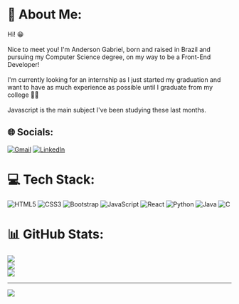 # 💫 About Me:
Hi! 😁<br><br>Nice to meet you! I'm Anderson Gabriel, born and raised in Brazil and pursuing my Computer Science degree, on my way to be a Front-End Developer!<br><br>I'm currently looking for an internship as I just started my graduation and want to have as much experience as possible until I graduate from my college 👨‍🎓<br><br>Javascript is the main subject I've been studying these last months.


## 🌐 Socials:
[![Gmail](https://img.shields.io/badge/Gmail-D14836?style=flat&logo=gmail&logoColor=white)](mailto:gabrielvalencasa98@gmail.com)
[![LinkedIn](https://img.shields.io/badge/LinkedIn-%230077B5.svg?logo=linkedin&logoColor=white)](https://linkedin.com/in/andgabx) 

# 💻 Tech Stack:
![HTML5](https://img.shields.io/badge/html5-%23E34F26.svg?style=for-the-badge&logo=html5&logoColor=white)
![CSS3](https://img.shields.io/badge/css3-%231572B6.svg?style=for-the-badge&logo=css3&logoColor=white) 
![Bootstrap](https://img.shields.io/badge/bootstrap-%238511FA.svg?style=for-the-badge&logo=bootstrap&logoColor=white) 
![JavaScript](https://img.shields.io/badge/javascript-%23323330.svg?style=for-the-badge&logo=javascript&logoColor=%23F7DF1E) 
![React](https://img.shields.io/badge/react-%2320232a.svg?style=for-the-badge&logo=react&logoColor=%2361DAFB) 
![Python](https://img.shields.io/badge/python-3670A0?style=for-the-badge&logo=python&logoColor=ffdd54) 
![Java](https://img.shields.io/badge/java-%23ED8B00.svg?style=for-the-badge&logo=openjdk&logoColor=white) 
![C](https://img.shields.io/badge/c-%2300599C.svg?style=for-the-badge&logo=c&logoColor=white)

# 📊 GitHub Stats:
![](https://github-readme-stats.vercel.app/api?username=andgabx&theme=monokai&hide_border=false&include_all_commits=true&count_private=false)<br/>
![](https://github-readme-streak-stats.herokuapp.com/?user=andgabx&theme=monokai&hide_border=false)<br/>
![](https://github-readme-stats.vercel.app/api/top-langs/?username=andgabx&theme=monokai&hide_border=false&include_all_commits=true&count_private=false&layout=compact)

---
[![](https://visitcount.itsvg.in/api?id=andgabx&icon=2&color=5)](https://visitcount.itsvg.in)


